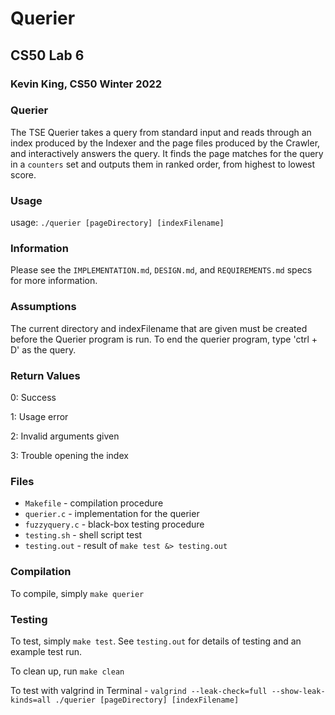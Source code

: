 # Querier
## CS50 Lab 6
### Kevin King, CS50 Winter 2022

### Querier

The TSE Querier takes a query from standard input and reads through an index produced by the Indexer and the page files produced by the Crawler, and interactively answers the query. It finds the page matches for the query in a `counters` set and outputs them in ranked order, from highest to lowest score. 

### Usage
usage: `./querier [pageDirectory] [indexFilename]`

### Information
Please see the `IMPLEMENTATION.md`, `DESIGN.md`, and `REQUIREMENTS.md` specs for more information.

### Assumptions
The current directory and indexFilename that are given must be created before the Querier program is run. To end the querier program, type 'ctrl + D' as the query.

### Return Values
0: Success

1: Usage error

2: Invalid arguments given

3: Trouble opening the index

### Files
* `Makefile` - compilation procedure
* `querier.c` - implementation for the querier
* `fuzzyquery.c` - black-box testing procedure
* `testing.sh` - shell script test
* `testing.out` - result of `make test &> testing.out`

### Compilation
To compile, simply `make querier`

### Testing
To test, simply `make test`. See `testing.out` for details of testing and an example test run. 

To clean up, run `make clean`

To test with valgrind in Terminal - `valgrind --leak-check=full --show-leak-kinds=all ./querier [pageDirectory] [indexFilename]`